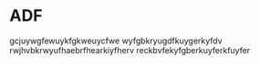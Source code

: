 # ADF
gcjuywgfewuykfgkweuycfwe
wyfgbkryugdfkuygerkyfdv
rwjhvbkrwyufhaebrfhearkiyfherv
reckbvfekyfgberkuyferkfuyfer

